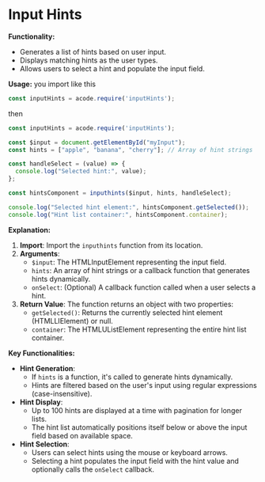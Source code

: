 # Input Hints

**Functionality:**

* Generates a list of hints based on user input.
* Displays matching hints as the user types.
* Allows users to select a hint and populate the input field.

**Usage:**
you import like this
```javascript
const inputHints = acode.require('inputHints');
```
then

```javascript
const inputHints = acode.require('inputHints');

const $input = document.getElementById("myInput");
const hints = ["apple", "banana", "cherry"]; // Array of hint strings

const handleSelect = (value) => {
  console.log("Selected hint:", value);
};

const hintsComponent = inputhints($input, hints, handleSelect);

console.log("Selected hint element:", hintsComponent.getSelected());
console.log("Hint list container:", hintsComponent.container);
```

**Explanation:**

1. **Import**: Import the `inputhints` function from its location.
2. **Arguments**:
   * `$input`: The HTMLInputElement representing the input field.
   * `hints`: An array of hint strings or a callback function that generates hints dynamically.
   * `onSelect`: (Optional) A callback function called when a user selects a hint.
3. **Return Value**: The function returns an object with two properties:
   * `getSelected()`: Returns the currently selected hint element (HTMLLIElement) or null.
   * `container`: The HTMLUListElement representing the entire hint list container.

**Key Functionalities:**

* **Hint Generation**:
   * If `hints` is a function, it's called to generate hints dynamically.
   * Hints are filtered based on the user's input using regular expressions (case-insensitive).
* **Hint Display**:
   * Up to 100 hints are displayed at a time with pagination for longer lists.
   * The hint list automatically positions itself below or above the input field based on available space.
* **Hint Selection**:
   * Users can select hints using the mouse or keyboard arrows.
   * Selecting a hint populates the input field with the hint value and optionally calls the `onSelect` callback.

